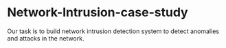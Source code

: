 # Network-Intrusion-case-study
Our task is to build network intrusion detection system to detect anomalies and attacks in the network. 

